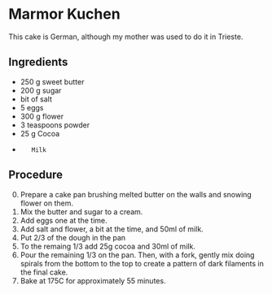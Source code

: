 # Marmor Kuchen

This cake is German, although my mother was used to do it in Trieste.

## Ingredients

- 250 g  sweet butter
- 200 g  sugar
- bit of salt
- 5      eggs
- 300 g  flower
- 3 teaspoons powder
- 25  g  Cocoa
-        Milk

## Procedure

0. Prepare a cake pan brushing melted butter on the walls and snowing flower on them.
1. Mix the butter and sugar to a cream.
2. Add eggs one at the time.
3. Add salt and flower, a bit at the time, and 50ml of milk.
4. Put 2/3 of the dough in the pan
5. To the remaing 1/3 add 25g cocoa and 30ml of milk.
6. Pour the remaining 1/3 on the pan. Then, with a fork, gently mix doing spirals from the bottom to the top to create a pattern of dark filaments in the final cake.
7. Bake at 175C for approximately 55 minutes.
